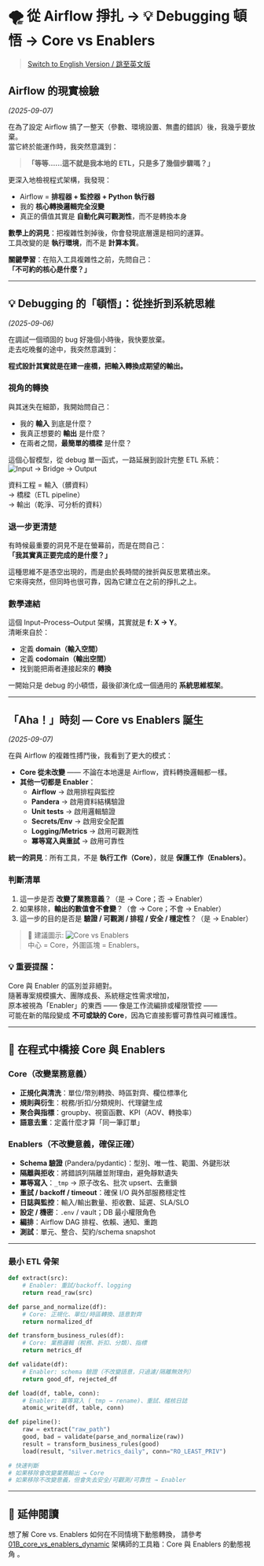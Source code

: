 # 🌪️ 從 Airflow 掙扎 → 💡 Debugging 頓悟 → Core vs Enablers
> [Switch to English Version / 跳至英文版](../en/01_airflow_and_debugging.md)

## Airflow 的現實檢驗 
*(2025-09-07)*

在為了設定 Airflow 搞了一整天（參數、環境設置、無盡的錯誤）後，我幾乎要放棄。  
當它終於能運作時，我突然意識到：

> **「等等……這不就是我本地的 ETL，只是多了幾個步驟嗎？」**

更深入地檢視程式架構，我發現：
- Airflow = **排程器 + 監控器 + Python 執行器**  
- 我的 **核心轉換邏輯完全沒變**  
- 真正的價值其實是 **自動化與可觀測性**，而不是轉換本身  

**數學上的洞見**：把複雜性剝掉後，你會發現底層還是相同的運算。  
工具改變的是 **執行環境**，而不是 **計算本質**。  

**關鍵學習**：在陷入工具複雜性之前，先問自己：  
**「不可約的核心是什麼？」**

---

## 💡 Debugging 的「頓悟」：從挫折到系統思維 
*(2025-09-06)*

在調試一個頑固的 bug 好幾個小時後，我快要放棄。  
走去吃晚餐的途中，我突然意識到：

**程式設計其實就是在建一座橋，把輸入轉換成期望的輸出。**

### 視角的轉換
與其迷失在細節，我開始問自己：
- 我的 **輸入** 到底是什麼？  
- 我真正想要的 **輸出** 是什麼？  
- 在兩者之間，**最簡單的橋樑** 是什麼？  

這個心智模型，從 debug 單一函式，一路延展到設計完整 ETL 系統：  
![Input → Bridge → Output](../../../assets/input_output_bridge.png)

資料工程 = 輸入（髒資料）  
→ 橋樑（ETL pipeline）  
→ 輸出（乾淨、可分析的資料）

### 退一步更清楚
有時候最重要的洞見不是在螢幕前，而是在問自己：  
**「我其實真正要完成的是什麼？」**  

這種思維不是憑空出現的，而是由於長時間的挫折與反思累積出來。  
它來得突然，但同時也很可靠，因為它建立在之前的掙扎之上。

### 數學連結
這個 Input–Process–Output 架構，其實就是 **f: X → Y**。  
清晰來自於：  
- 定義 **domain（輸入空間）**  
- 定義 **codomain（輸出空間）**  
- 找到能把兩者連接起來的 **轉換**  

一開始只是 debug 的小頓悟，最後卻演化成一個通用的 **系統思維框架**。

---

## 「Aha！」時刻 — Core vs Enablers 誕生 
*(2025-09-07)*

在與 Airflow 的複雜性搏鬥後，我看到了更大的模式：

- **Core 從未改變** —— 不論在本地還是 Airflow，資料轉換邏輯都一樣。  
- **其他一切都是 Enabler**：  
  - **Airflow** → 啟用排程與監控  
  - **Pandera** → 啟用資料結構驗證  
  - **Unit tests** → 啟用邏輯驗證  
  - **Secrets/Env** → 啟用安全配置  
  - **Logging/Metrics** → 啟用可觀測性  
  - **冪等寫入與重試** → 啟用可靠性  

**統一的洞見**：所有工具，不是 **執行工作（Core）**，就是 **保護工作（Enablers）**。

### 判斷清單
1. 這一步是否 **改變了業務意義**？（是 → Core；否 → Enabler）  
2. 如果移除，**輸出的數值會不會變**？（會 → Core；不會 → Enabler）  
3. 這一步的目的是否是 **驗證 / 可觀測 / 排程 / 安全 / 穩定性**？（是 → Enabler）  

> 📌 建議圖示: ![Core vs Enablers](../../../assets/core_vs_enablers.png)  
> 中心 = Core，外圍區塊 = Enablers。

### 💡 重要提醒：
Core 與 Enabler 的區別並非絕對。  
隨著專案規模擴大、團隊成長、系統穩定性需求增加，  
原本被視為「Enabler」的東西 —— 像是工作流編排或權限管控 ——  
可能在新的階段變成 **不可或缺的 Core**，因為它直接影響可靠性與可維護性。  

---

## 🔧 在程式中橋接 Core 與 Enablers

### Core（改變業務意義）
- **正規化與清洗**：單位/幣別轉換、時區對齊、欄位標準化  
- **規則與衍生**：稅務/折扣/分類規則、代理鍵生成  
- **聚合與指標**：groupby、視窗函數、KPI（AOV、轉換率）  
- **語意去重**：定義什麼才算「同一筆訂單」  

### Enablers（不改變意義，確保正確）
- **Schema 驗證** (Pandera/pydantic)：型別、唯一性、範圍、外鍵形狀  
- **隔離與拒收**：將錯誤列隔離並附理由，避免靜默遺失  
- **冪等寫入**：`_tmp` → 原子改名、批次 upsert、去重鎖  
- **重試 / backoff / timeout**：確保 I/O 與外部服務穩定性  
- **日誌與監控**：輸入/輸出數量、拒收數、延遲、SLA/SLO  
- **設定 / 機密**：`.env` / vault；DB 最小權限角色  
- **編排**：Airflow DAG 排程、依賴、通知、重跑  
- **測試**：單元、整合、契約/schema snapshot  

---

### 最小 ETL 骨架
```python
def extract(src):
    # Enabler: 重試/backoff、logging
    return read_raw(src)

def parse_and_normalize(df):
    # Core: 正規化、單位/時區轉換、語意對齊
    return normalized_df

def transform_business_rules(df):
    # Core: 業務邏輯（稅務、折扣、分類）、指標
    return metrics_df

def validate(df):
    # Enabler: schema 驗證（不改變語意，只過濾/隔離無效列）
    return good_df, rejected_df

def load(df, table, conn):
    # Enabler: 冪等寫入 (_tmp → rename)、重試、稽核日誌
    atomic_write(df, table, conn)

def pipeline():
    raw = extract("raw_path")
    good, bad = validate(parse_and_normalize(raw))
    result = transform_business_rules(good)
    load(result, "silver.metrics_daily", conn="RO_LEAST_PRIV")

# 快速判斷
# 如果移除會改變業務輸出 → Core
# 如果移除不改變意義，但會失去安全/可觀測/可靠性 → Enabler
```
--- 

## 📎 延伸閱讀

想了解 Core vs. Enablers 如何在不同情境下動態轉換，
請參考 [01B_core_vs_enablers_dynamic](./01B_core_vs_enablers_dynamic.md) 架構師的工具箱：Core 與 Enablers 的動態視角
。
